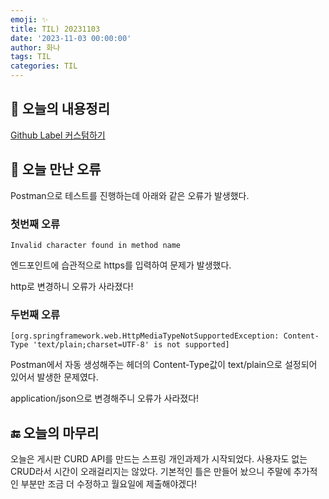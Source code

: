 ```yaml
---
emoji: ✨
title: TIL) 20231103
date: '2023-11-03 00:00:00'
author: 화나
tags: TIL
categories: TIL
---
```


## 📝 오늘의 내용정리

[Github Label 커스텀하기](https://hwana.github.io/util/git-label-setting/)

## 🤪 오늘 만난 오류

Postman으로 테스트를 진행하는데 아래와 같은 오류가 발생했다.

### 첫번째 오류

```
Invalid character found in method name
```

엔드포인트에 습관적으로 https를 입력하여 문제가 발생했다.

http로 변경하니 오류가 사라졌다!

### 두번째 오류

```
[org.springframework.web.HttpMediaTypeNotSupportedException: Content-Type 'text/plain;charset=UTF-8' is not supported]
```

Postman에서 자동 생성해주는 헤더의 Content-Type값이 text/plain으로 설정되어 있어서 발생한 문제였다.

application/json으로 변경해주니 오류가 사라졌다!

## 🔚 오늘의 마무리

오늘은 게시판 CURD API를 만드는 스프링 개인과제가 시작되었다. 사용자도 없는 CRUD라서 시간이 오래걸리지는 않았다. 기본적인 틀은 만들어 놨으니 주말에 추가적인 부분만 조금 더 수정하고 월요일에 제출해야겠다!

```toc

```